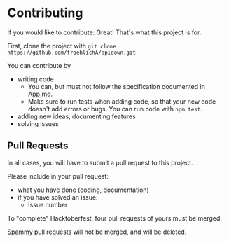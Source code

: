 # Contributing
If you would like to contribute: Great! That's what this project is for.

First, clone the project with ```git clone https://github.com/froehlichA/apidown.git ```

You can contribute by
- writing code
    - You can, but must not follow the specification documented in [App.md](APP.md).
    - Make sure to run tests when adding code, so that your new code doesn't add errors or bugs. You can run code with ``` npm test ```.
- adding new ideas, documenting features
- solving issues

## Pull Requests

In all cases, you will have to submit a pull request to this project.

Please include in your pull request:
- what you have done (coding, documentation)
- if you have solved an issue:
    - Issue number

To "complete" Hacktoberfest, four pull requests of yours must be merged.

Spammy pull requests will not be merged, and will be deleted.